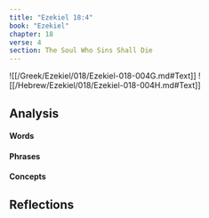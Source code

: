 ```yaml
---
title: "Ezekiel 18:4"
book: "Ezekiel"
chapter: 18
verse: 4
section: The Soul Who Sins Shall Die
---
```

![[/Greek/Ezekiel/018/Ezekiel-018-004G.md#Text]]
![[/Hebrew/Ezekiel/018/Ezekiel-018-004H.md#Text]]

## Analysis

#### Words

#### Phrases

#### Concepts

## Reflections
